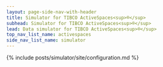 ```yaml
---
layout: page-side-nav-with-header
title: Simulator for TIBCO ActiveSpaces<sup>®</sup>
subhead: Simulator for TIBCO ActiveSpaces<sup>®</sup>
lead: Data simulator for TIBCO ActiveSpaces<sup>®</sup>
top_nav_list_name: activespaces
side_nav_list_name: simulator
---
```


{% include posts/simulator/site/configuration.md %}
